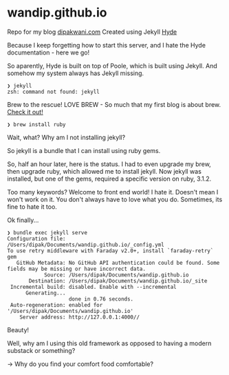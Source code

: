 # wandip.github.io
Repo for my blog [dipakwani.com](dipakwani.com)
Created using Jekyll [Hyde](https://github.com/poole/hyde)

Because I keep forgetting how to start this server, and I hate the Hyde documentation - here we go!

So aparently, Hyde is built on top of Poole, which is built using Jekyll.
And somehow my system always has Jekyll missing.

```
❯ jekyll
zsh: command not found: jekyll
```

Brew to the rescue! LOVE BREW - So much that my first blog is about brew.
[Check it out!](https://dipakwani.com/2023/09/01/coffee/)

```
❯ brew install ruby
```

Wait, what? Why am I not installing jekyll?

So jekyll is a bundle that I can install using ruby gems.

So, half an hour later, here is the status.
I had to even upgrade my brew, then upgrade ruby, which allowed me to install jekyll.
Now jekyll was installed, but one of the gems, required a specific version on ruby, 3.1.2.

Too many keywords? Welcome to front end world! I hate it. Doesn't mean I won't work on it.
You don't always have to love what you do. Sometimes, its fine to hate it too.


Ok finally...
```
❯ bundle exec jekyll serve
Configuration file: /Users/dipak/Documents/wandip.github.io/_config.yml
To use retry middleware with Faraday v2.0+, install `faraday-retry` gem
   GitHub Metadata: No GitHub API authentication could be found. Some fields may be missing or have incorrect data.
            Source: /Users/dipak/Documents/wandip.github.io
       Destination: /Users/dipak/Documents/wandip.github.io/_site
 Incremental build: disabled. Enable with --incremental
      Generating...
                    done in 0.76 seconds.
 Auto-regeneration: enabled for '/Users/dipak/Documents/wandip.github.io'
    Server address: http://127.0.0.1:4000//
```
Beauty!

Well, why am I using this old framework as opposed to having a modern substack or something?

-> Why do you find your comfort food comfortable?

